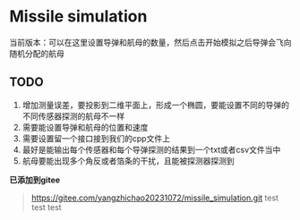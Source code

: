 # Missile simulation
当前版本：可以在这里设置导弹和航母的数量，然后点击开始模拟之后导弹会飞向随机分配的航母
## TODO
1. 增加测量误差，要投影到二维平面上，形成一个椭圆，要能设置不同的导弹的不同传感器探测的航母不一样
2. 需要能设置导弹和航母的位置和速度
3. 需要设置留一个接口接到我们的cpp文件上
4. 最好是能输出每个传感器和每个导弹探测的结果到一个txt或者csv文件当中
5. 航母要能出现多个角反或者箔条的干扰，且能被探测器探测到

**已添加到gitee**
> https://gitee.com/yangzhichao20231072/missile_simulation.git
test test test